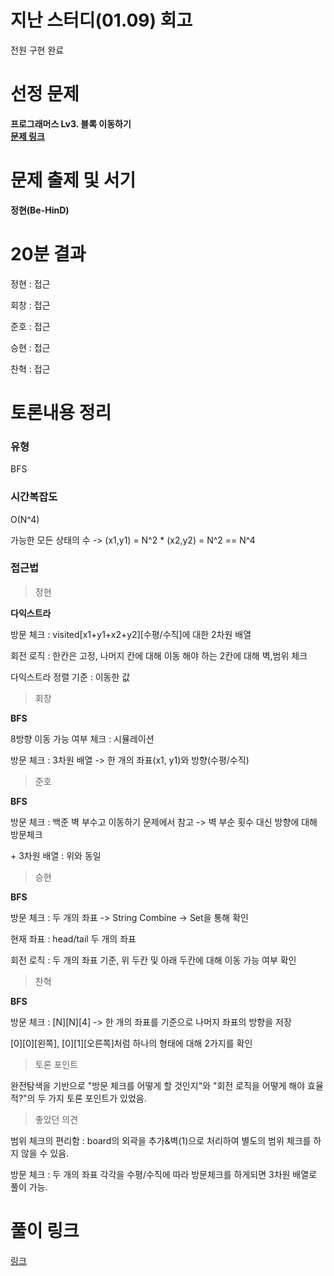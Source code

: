 # 지난 스터디(01.09) 회고

전원 구현 완료

# 선정 문제

<b> 프로그래머스 Lv3. 블록 이동하기</b>
<br>
<b> [문제 링크](https://school.programmers.co.kr/learn/courses/30/lessons/60063) </b>

# 문제 출제 및 서기

<b> 정현(Be-HinD) </b>

# 20분 결과

<p> 정현 : 접근 </p>
<p> 회창 : 접근 </p>
<p> 준호 : 접근 </p>
<p> 승현 : 접근 </p>
<p> 찬혁 : 접근 </p>

# 토론내용 정리

### 유형

<P> BFS </P>

### 시간복잡도

<p> O(N^4) </p>

가능한 모든 상태의 수 -> (x1,y1) = N^2 * (x2,y2) = N^2 == N^4 

### 접근법

> 정현

<b> 다익스트라 </b>

<p> 방문 체크 : visited[x1+y1+x2+y2][수평/수직]에 대한 2차원 배열 </p>
<p> 회전 로직 : 한칸은 고정, 나머지 칸에 대해 이동 해야 하는 2칸에 대해 벽,범위 체크 </p>
<p> 다익스트라 정렬 기준 : 이동한 값 </p>

> 회창

<b> BFS </b>

<p> 8방향 이동 가능 여부 체크 : 시뮬레이션 </p>
<p> 방문 체크 : 3차원 배열 -> 한 개의 좌표(x1, y1)와 방향(수평/수직) </p>

> 준호

<b> BFS </b>

<p> 방문 체크 : 백준 벽 부수고 이동하기 문제에서 참고 -> 벽 부순 횟수 대신 방향에 대해 방문체크 </p>
<p> + 3차원 배열 : 위와 동일 </p>

> 승현

<b> BFS </b>

<p> 방문 체크 : 두 개의 좌표 -> String Combine -> Set을 통해 확인 </p>
<p> 현재 좌표 : head/tail 두 개의 좌표 </p>
<p> 회전 로직 : 두 개의 좌표 기준, 위 두칸 및 아래 두칸에 대해 이동 가능 여부 확인 </p>

> 찬혁

<b> BFS </b>

<p> 방문 체크 : [N][N][4] -> 한 개의 좌표를 기준으로 나머지 좌표의 방향을 저장 </p>
<p> [0][0][왼쪽], [0][1][오른쪽]처럼 하나의 형태에 대해 2가지를 확인 </p>

> 토론 포인트

<p> 완전탐색을 기반으로 "방문 체크를 어떻게 할 것인지"와 "회전 로직을 어떻게 해야 효율적?"의 두 가지 토론 포인트가 있었음. </p>

> 좋았던 의견

<p> 범위 체크의 편리함 : board의 외곽을 추가&벽(1)으로 처리하여 별도의 범위 체크를 하지 않을 수 있음. </p>
<p> 방문 체크 : 두 개의 좌표 각각을 수평/수직에 따라 방문체크를 하게되면 3차원 배열로 풀이 가능. </p>

# 풀이 링크

<a href="https://github.com/The-Four-Error-Pickers/Algorithm-Study/tree/main/Private%20Solve/60063.%20%EB%B8%94%EB%A1%9D%20%EC%9D%B4%EB%8F%99%ED%95%98%EA%B8%B0">링크</a>
